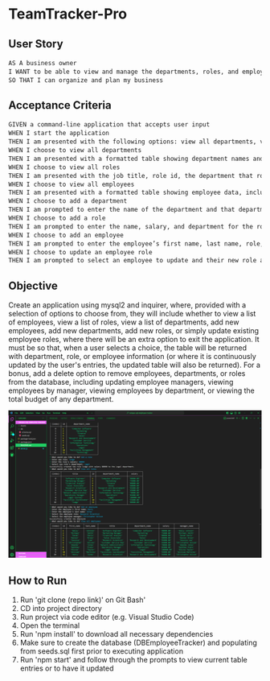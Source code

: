 # TeamTracker-Pro

## User Story

```md
AS A business owner
I WANT to be able to view and manage the departments, roles, and employees in my company
SO THAT I can organize and plan my business
```

## Acceptance Criteria

```md
GIVEN a command-line application that accepts user input
WHEN I start the application
THEN I am presented with the following options: view all departments, view all roles, view all employees, add a department, add a role, add an employee, and update an employee role
WHEN I choose to view all departments
THEN I am presented with a formatted table showing department names and department ids
WHEN I choose to view all roles
THEN I am presented with the job title, role id, the department that role belongs to, and the salary for that role
WHEN I choose to view all employees
THEN I am presented with a formatted table showing employee data, including employee ids, first names, last names, job titles, departments, salaries, and managers that the employees report to
WHEN I choose to add a department
THEN I am prompted to enter the name of the department and that department is added to the database
WHEN I choose to add a role
THEN I am prompted to enter the name, salary, and department for the role and that role is added to the database
WHEN I choose to add an employee
THEN I am prompted to enter the employee’s first name, last name, role, and manager, and that employee is added to the database
WHEN I choose to update an employee role
THEN I am prompted to select an employee to update and their new role and this information is updated in the database 
```

## Objective

Create an application using mysql2 and inquirer, where, provided with a selection of options to choose from, they will include whether to view a list of employees, view a list of roles, view a list of departments, add new employees, add new departments, add new roles, or simply update existing employee roles, where there will be an extra option to exit the application. It must be so that, when a user selects a choice, the table will be returned with department, role, or employee information (or where it is continuously updated by the user's entries, the updated table will also be returned). For a bonus, add a delete option to remove employees, departments, or roles from the database, including updating employee managers, viewing employees by manager, viewing employees by department, or viewing the total budget of any department.

![img](./Assets/unique-sql-employee-tracker-screenshot.png)


## How to Run

1. Run 'git clone (repo link)' on Git Bash'
2. CD into project directory
3. Run project via code editor (e.g. Visual Studio Code)
4. Open the terminal
5. Run 'npm install' to download all necessary dependencies
6. Make sure to create the database (DBEmployeeTracker) and populating from seeds.sql first prior to executing application
6. Run 'npm start' and follow through the prompts to view current table entries or to have it updated
